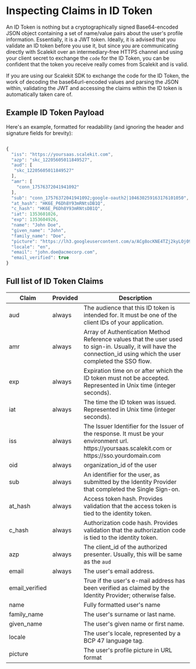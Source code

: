 
# Inspecting Claims in ID Token

An ID Token is nothing but a cryptographically signed Base64-encoded JSON object containing a set of name/value pairs about the user's profile information. Essentially, it is a JWT token. Ideally, it is advised that you validate an ID token before you use it, but since you are communicating directly with Scalekit over an intermediary-free HTTPS channel and using your client secret to exchange the `code` for the ID Token, you can be confident that the token you receive really comes from Scalekit and is valid.

If you are using our Scalekit SDK to exchange the code for the ID Token, the work of decoding the base64url-encoded values and parsing the JSON within, validating the JWT and accessing the claims within the ID token is automatically taken care of.

## Example ID Token Payload

Here's an example, formatted for readability (and ignoring the header and signature fields for brevity):

```js

{
  "iss": "https://yoursaas.scalekit.com",
  "azp": "skc_12205605011849527",
  "aud": [
   "skc_12205605011849527"
  ],
  "amr": [
    "conn_17576372041941092"
  ],
  "sub": "conn_17576372041941092;google-oauth2|104630259163176101050",
  "at_hash": "HK6E_P6Dh8Y93mRNtsDB1Q",
  "c_hash": "HK6E_P6Dh8Y93mRNtsDB1Q",
  "iat": 1353601026,
  "exp": 1353604926,
  "name": "John Doe",
  "given_name": "John",
  "family_name": "Doe",
  "picture": "https://lh3.googleusercontent.com/a/ACg8ocKNE4TZj2kyLOj094kie_gDlUyU7JCZtbaiEma17URCEf=s96-c",
  "locale": "en",
  "email": "john.doe@acmecorp.com",
  "email_verified": true
}

```

## Full list of ID Token Claims

|Claim|Provided|Description|
|--- |--- |--- |
|<SimpleCode>aud</SimpleCode>|always|The audience that this ID token is intended for. It must be one of the client IDs of your application.|
|<SimpleCode>amr</SimpleCode>|always|Array of Authentication Method Reference values that the user used to sign-in. Usually, it will have the connection_id using which the user completed the SSO flow.|
|<SimpleCode>exp</SimpleCode>|always|Expiration time on or after which the ID token must not be accepted. Represented in Unix time (integer seconds).|
|<SimpleCode>iat</SimpleCode>|always|The time the ID token was issued. Represented in Unix time (integer seconds).|
|<SimpleCode>iss</SimpleCode>|always|The Issuer Identifier for the Issuer of the response. It must be your environment url. https:<nolink/>//yoursaas.scalekit.com or https:<nolink/>//sso.yourdomain.com|
|<SimpleCode>oid</SimpleCode>|always|organization_id of the user|
|<SimpleCode>sub</SimpleCode>|always|An identifier for the user, as submitted by the Identity Provider that completed the Single Sign-on.|
|<SimpleCode>at_hash</SimpleCode>|always|Access token hash. Provides validation that the access token is tied to the identity token. |
|<SimpleCode>c_hash</SimpleCode>|always|Authorization code hash. Provides validation that the authorization code is tied to the identity token. |
|<SimpleCode>azp</SimpleCode>|always|The client_id of the authorized presenter. Usually, this will be same as the `aud`|
|<SimpleCode>email</SimpleCode>|always|The user's email address.|
|<SimpleCode>email_verified</SimpleCode>||True if the user's e-mail address has been verified as claimed by the Identity Provider; otherwise false.|
|<SimpleCode>name</SimpleCode>||Fully formatted user's name|
|<SimpleCode>family_name</SimpleCode>||The user's surname or last name.|
|<SimpleCode>given_name</SimpleCode>||The user's given name or first name.|
|<SimpleCode>locale</SimpleCode>||The user's locale, represented by a BCP 47 language tag.|
|<SimpleCode>picture</SimpleCode>||The user's profile picture in URL format|
